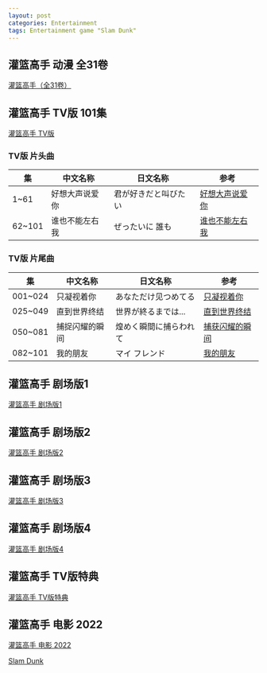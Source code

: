 ```yaml
---
layout: post
categories: Entertainment
tags: Entertainment game "Slam Dunk"
---
```


## 灌篮高手 动漫 全31卷

[灌篮高手（全31卷）](https://book.douban.com/subject/2025999/)

## 灌篮高手 TV版 101集

[灌篮高手 TV版](https://movie.douban.com/subject/1998799/)

### TV版 片头曲

| 集     | 中文名称       | 日文名称             | 参考                                                        |
| ------ | -------------- | -------------------- | ----------------------------------------------------------- |
| 1~61   | 好想大声说爱你 | 君が好きだと叫びたい | [好想大声说爱你](https://music.douban.com/subject/3439205/) |
| 62~101 | 谁也不能左右我 | ぜったいに 誰も      | [谁也不能左右我](https://music.douban.com/subject/2995174/) |

### TV版 片尾曲

| 集      | 中文名称       | 日文名称               | 参考                                                        |
| ------- | -------------- | ---------------------- | ----------------------------------------------------------- |
| 001~024 | 只凝视着你     | あなただけ见つめてる   | [只凝视着你](https://music.douban.com/subject/3441602/)     |
| 025~049 | 直到世界终结   | 世界が終るまでは...    | [直到世界终结](https://music.douban.com/subject/1950442/)   |
| 050~081 | 捕捉闪耀的瞬间 | 煌めく瞬間に捕らわれて | [捕获闪耀的瞬间](https://music.douban.com/subject/4032558/) |
| 082~101 | 我的朋友       | マイ フレンド          | [我的朋友](https://music.douban.com/subject/2121648/)       |

## 灌篮高手 剧场版1

[灌篮高手 剧场版1](https://movie.douban.com/subject/4928747/)

## 灌篮高手 剧场版2

[灌篮高手 剧场版2](https://movie.douban.com/subject/4928748/)

## 灌篮高手 剧场版3

[灌篮高手 剧场版3](https://movie.douban.com/subject/4928749/)

## 灌篮高手 剧场版4

[灌篮高手 剧场版4](https://movie.douban.com/subject/4928750/)

## 灌篮高手 TV版特典

[灌篮高手 TV版特典](https://movie.douban.com/subject/5908512/)

## 灌篮高手 电影 2022

[灌篮高手 电影 2022](https://movie.douban.com/subject/35315950/)

[Slam Dunk](https://slamdunk-movie.jp/)